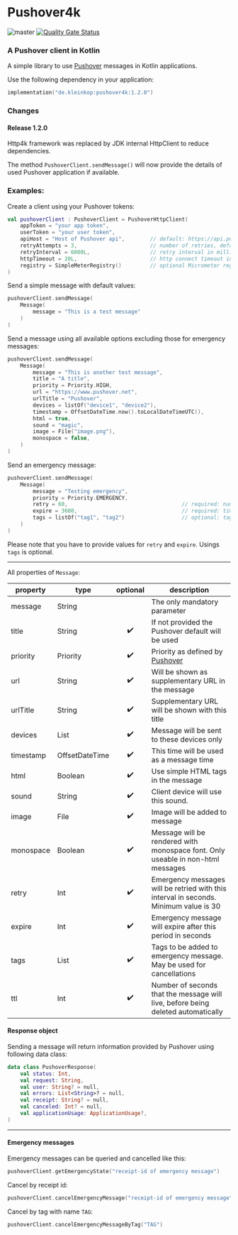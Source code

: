 # Pushover4k

![master](https://github.com/YoouDo/pushover4k/actions/workflows/master.yaml/badge.svg) [![Quality Gate Status](https://sonarcloud.io/api/project_badges/measure?project=YoouDo_pushover4k&metric=alert_status)](https://sonarcloud.io/summary/new_code?id=YoouDo_pushover4k)

### A Pushover client in Kotlin

A simple library to use [Pushover](https://www.pushover.net) messages in Kotlin applications.

Use the following dependency in your application:
```kotlin
implementation("de.kleinkop:pushover4k:1.2.0")
```

### Changes
#### Release 1.2.0
Http4k framework was replaced by JDK internal HttpClient to reduce dependencies.

The method `PushoverClient.sendMessage()` will now provide the details of used Pushover application if available.

### Examples:

Create a client using your Pushover tokens:

```kotlin
val pushoverClient : PushoverClient = PushoverHttpClient(
    appToken = "your app token",
    userToken = "your user token",
    apiHost = "Host of Pushover api",        // default: https://api.pushover.net
    retryAttempts = 3,                       // number of retries, default: 5
    retryInterval = 6000L,                   // retry interval in millis, default: 5000L
    httpTimeout = 20L,                       // http connect timeout in seconds, default: 30L
    registry = SimpleMeterRegistry()         // optional Micrometer registry
)
```

Send a simple message with default values:

```kotlin
pushoverClient.sendMessage(
    Message(
        message = "This is a test message"
    )
)
```

Send a message using all available options excluding those for emergency messages: 

```kotlin
pushoverClient.sendMessage(
    Message(
        message = "This is another test message",
        title = "A title",
        priority = Priority.HIGH,
        url = "https://www.pushover.net",
        urlTitle = "Pushover",
        devices = listOf("device1", "device2"),
        timestamp = OffsetDateTime.now().toLocalDateTimeUTC(),
        html = true,
        sound = "magic",
        image = File("image.png"),
        monospace = false,
    )
)
```

Send an emergency message:
```kotlin
pushoverClient.sendMessage(
    Message(
        message = "Testing emergency",
        priority = Priority.EMERGENCY,
        retry = 60,                                    // required: number of retries from Pushover server
        expire = 3600,                                 // required: time to live of emergency message
        tags = listOf("tag1", "tag2")                  // optional: tags for emergency message
    )
)
```
Please note that you have to provide values for `retry` and `expire`. Usings `tags` is optional.

---

All properties of `Message`:

| property  | type           |      optional      | description                                                                           |
|-----------|----------------|:------------------:|---------------------------------------------------------------------------------------|
| message   | String         |                    | The only mandatory parameter                                                          |
| title     | String         | :heavy_check_mark: | If not provided the Pushover default will be used                                     |
| priority  | Priority       | :heavy_check_mark: | Priority as defined by [Pushover](https://pushover.net/api#priority)                  |
| url       | String         | :heavy_check_mark: | Will be shown as supplementary URL in the message                                     |
| urlTitle  | String         | :heavy_check_mark: | Supplementary URL will be shown with this title                                       |
| devices   | List<String>   | :heavy_check_mark: | Message will be sent to these devices only                                            |
| timestamp | OffsetDateTime | :heavy_check_mark: | This time will be used as a message time                                              |
| html      | Boolean        | :heavy_check_mark: | Use simple HTML tags in the message                                                   |
| sound     | String         | :heavy_check_mark: | Client device will use this sound.                                                    |
| image     | File           | :heavy_check_mark: | Image will be added to message                                                        |
| monospace | Boolean        | :heavy_check_mark: | Message will be rendered with monospace font. Only useable in non-html messages       |
| retry     | Int            | :heavy_check_mark: | Emergency messages will be retried with this interval in seconds. Minimum value is 30 |
| expire    | Int            | :heavy_check_mark: | Emergency message will expire after this period in seconds                            |
| tags      | List<String>   | :heavy_check_mark: | Tags to be added to emergency message. May be used for cancellations                  |
| ttl       | Int            | :heavy_check_mark: | Number of seconds that the message will live, before being deleted automatically      |


#### Response object
Sending a message will return information provided by Pushover using following data class:

```kotlin
data class PushoverResponse(
    val status: Int,
    val request: String,
    val user: String? = null,
    val errors: List<String>? = null,
    val receipt: String? = null,
    val canceled: Int? = null,
    val applicationUsage: ApplicationUsage?,
)
```
 
---
#### Emergency messages

Emergency messages can be queried and cancelled like this:
 ```kotlin
 pushoverClient.getEmergencyState("receipt-id of emergency message")
 ```

Cancel by receipt id:
```kotlin
pushoverClient.cancelEmergencyMessage("receipt-id of emergency message")
```

Cancel by tag with name `TAG`:
```kotlin
pushoverClient.cancelEmergencyMessageByTag("TAG")
```

